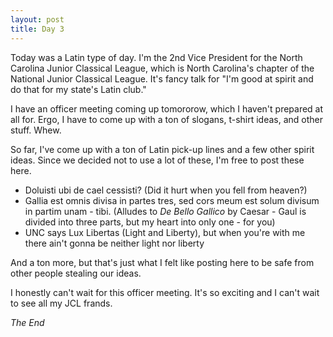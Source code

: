 ```yaml
---
layout: post
title: Day 3
---
```


Today was a Latin type of day. I'm the 2nd Vice President for the North Carolina Junior Classical League, which is North Carolina's chapter of the National Junior Classical League. It's fancy talk for "I'm good at spirit and do that for my state's Latin club."

I have an officer meeting coming up tomororow, which I haven't prepared at all for. Ergo, I have to come up with a ton of slogans, t-shirt ideas, and other stuff. Whew.

So far, I've come up with a ton of Latin pick-up lines and a few other spirit ideas. Since we decided not to use a lot of these, I'm free to post these here.

* Doluisti ubi de cael cessisti? (Did it hurt when you fell from heaven?)
* Gallia est omnis divisa in partes tres, sed cors meum est solum divisum in partim unam - tibi. (Alludes to *De Bello Gallico* by Caesar - Gaul is divided into three parts, but my heart into only one - for you)
* UNC says Lux Libertas (Light and Liberty), but when you're with me there ain't gonna be neither light nor liberty

And a ton more, but that's just what I felt like posting here to be safe from other people stealing our ideas. 

I honestly can't wait for this officer meeting. It's so exciting and I can't wait to see all my JCL frands.

*The End*